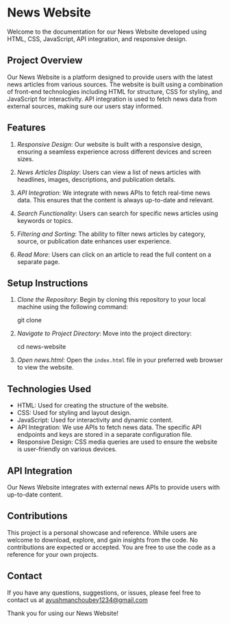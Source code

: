 # News Website

Welcome to the documentation for our News Website developed using HTML, CSS, JavaScript, API integration, and responsive design.

## Project Overview

Our News Website is a platform designed to provide users with the latest news articles from various sources.
The website is built using a combination of front-end technologies including HTML for structure, CSS for styling,
and JavaScript for interactivity. API integration is used to fetch news data from external sources, making sure our users stay informed.

## Features

1. *Responsive Design*: Our website is built with a responsive design, ensuring a seamless experience across different devices and screen sizes.

2. *News Articles Display*: Users can view a list of news articles with headlines, images, descriptions, and publication details.

3. *API Integration*: We integrate with news APIs to fetch real-time news data. This ensures that the content is always up-to-date and relevant.

4. *Search Functionality*: Users can search for specific news articles using keywords or topics.

5. *Filtering and Sorting*: The ability to filter news articles by category, source, or publication date enhances user experience.

6. *Read More*: Users can click on an article to read the full content on a separate page.

## Setup Instructions

1. *Clone the Repository*: Begin by cloning this repository to your local machine using the following command:
   
   
   git clone <repository-url>
   

2. *Navigate to Project Directory*: Move into the project directory:
   
   
   cd news-website
   

3. *Open news.html*: Open the `index.html` file in your preferred web browser to view the website.

## Technologies Used

- HTML: Used for creating the structure of the website.
- CSS: Used for styling and layout design.
- JavaScript: Used for interactivity and dynamic content.
- API Integration: We use APIs to fetch news data. The specific API endpoints and keys are stored in a separate configuration file.
- Responsive Design: CSS media queries are used to ensure the website is user-friendly on various devices.

## API Integration

Our News Website integrates with external news APIs to provide users with up-to-date content.

## Contributions

This project is a personal showcase and reference. 
While users are welcome to download, explore, and gain insights from the code.
No contributions are expected or accepted. You are free to use the code as a reference for your own projects.


## Contact

If you have any questions, suggestions, or issues, please feel free to contact us at ayushmanchoubey1234@gmail.com

Thank you for using our News Website!

